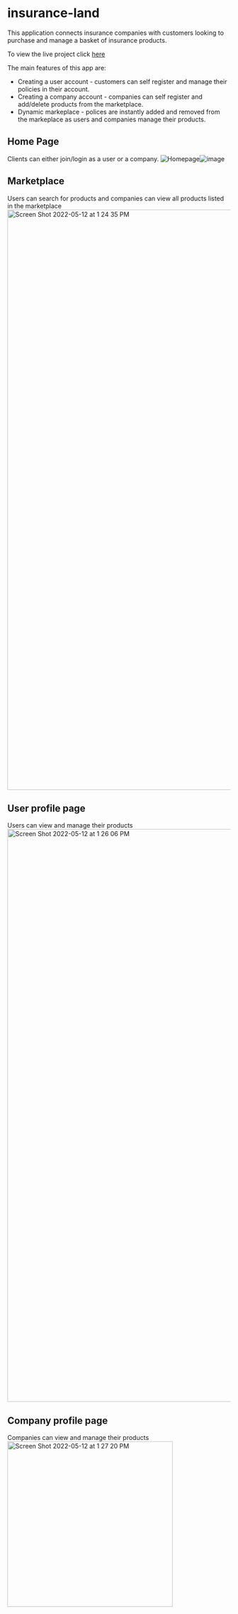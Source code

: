 # insurance-land
This application connects insurance companies with customers looking to purchase and manage a basket of insurance products. 

To view the live project click [here](https://insurance-land.herokuapp.com/)

The main features of this app are:

- Creating a user account - customers can self register and manage their policies in their account.
- Creating a company account - companies can self register and add/delete products from the marketplace.
- Dynamic markeplace - polices are instantly added and removed from the markeplace as users and companies manage their products.

## Home Page
Clients can either join/login as a user or a company. 
<img alt="Homepage" src="https://user-images.githubusercontent.com/74638539/202765500-e5b0db97-e4d5-4aa4-902c-4b0f912c8090.png">![image]()


## Marketplace
Users can search for products and companies can view all products listed in the marketplace 
<img width="1307" alt="Screen Shot 2022-05-12 at 1 24 35 PM" src="">


## User profile page
Users can view and manage their products
<img width="1290" alt="Screen Shot 2022-05-12 at 1 26 06 PM" src="">


## Company profile page
Companies can view and manage their products
<img width="373" alt="Screen Shot 2022-05-12 at 1 27 20 PM" src="">
